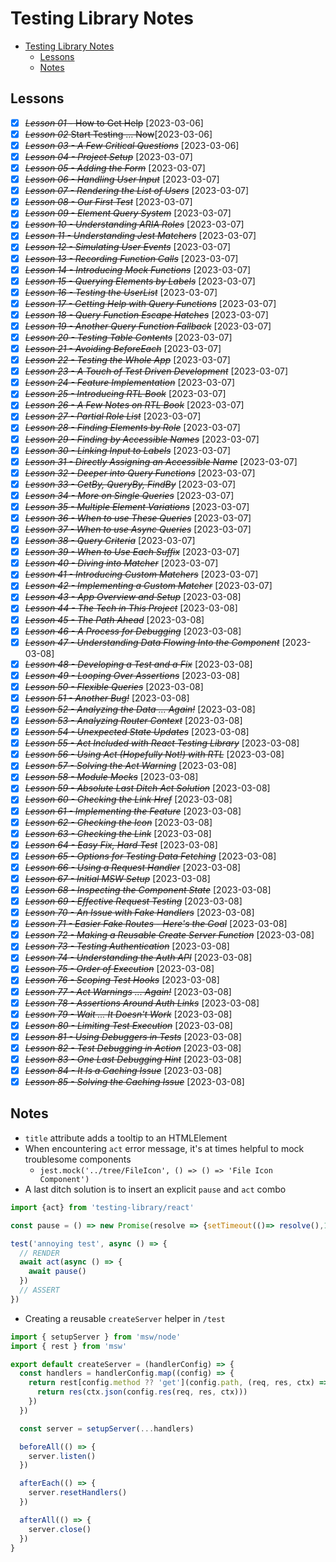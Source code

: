 # Testing Library Notes

- [Testing Library Notes](#testing-library-notes)
  - [Lessons](#lessons)
  - [Notes](#notes)

## Lessons

- [X] ~~*Lesson 01* - How to Get Help~~ [2023-03-06]
- [X] ~~*Lesson 02* Start Testing ... Now~~[2023-03-06]
- [X] ~~*Lesson 03 - A Few Critical Questions*~~ [2023-03-06]
- [X] ~~*Lesson 04 - Project Setup*~~ [2023-03-07]
- [X] ~~*Lesson 05 - Adding the Form*~~ [2023-03-07]
- [X] ~~*Lesson 06 - Handling User Input*~~ [2023-03-07]
- [X] ~~*Lesson 07 - Rendering the List of Users*~~ [2023-03-07]
- [X] ~~*Lesson 08 - Our First Test*~~ [2023-03-07]
- [X] ~~*Lesson 09 - Element Query System*~~ [2023-03-07]
- [X] ~~*Lesson 10 - Understanding ARIA Roles*~~ [2023-03-07]
- [X] ~~*Lesson 11 - Understanding Jest Matchers*~~ [2023-03-07]
- [X] ~~*Lesson 12 - Simulating User Events*~~ [2023-03-07]
- [X] ~~*Lesson 13 - Recording Function Calls*~~ [2023-03-07]
- [X] ~~*Lesson 14 - Introducing Mock Functions*~~ [2023-03-07] 
- [X] ~~*Lesson 15 - Querying Elements by Labels*~~ [2023-03-07]
- [X] ~~*Lesson 16 - Testing the UserList*~~ [2023-03-07]
- [X] ~~*Lesson 17 - Getting Help with Query Functions*~~ [2023-03-07]
- [X] ~~*Lesson 18 - Query Function Escape Hatches*~~ [2023-03-07]
- [X] ~~*Lesson 19 - Another Query Function Fallback*~~ [2023-03-07]
- [X] ~~*Lesson 20 - Testing Table Contents*~~ [2023-03-07]
- [X] ~~*Lesson 21 - Avoiding BeforeEach*~~ [2023-03-07]
- [X] ~~*Lesson 22 - Testing the Whole App*~~ [2023-03-07]
- [X] ~~*Lesson 23 - A Touch of Test Driven Development*~~ [2023-03-07]
- [X] ~~*Lesson 24 - Feature Implementation*~~ [2023-03-07]
- [X] ~~*Lesson 25 - Introducing RTL Book*~~ [2023-03-07]
- [X] ~~*Lesson 26 - A Few Notes on RTL Book*~~ [2023-03-07]
- [X] ~~*Lesson 27 - Partial Role List*~~ [2023-03-07]
- [X] ~~*Lesson 28 - Finding Elements by Role*~~ [2023-03-07]
- [X] ~~*Lesson 29 - Finding by Accessible Names*~~ [2023-03-07]
- [X] ~~*Lesson 30 - Linking Input to Labels*~~ [2023-03-07]
- [X] ~~*Lesson 31 - Directly Assigning an Accessible Name*~~ [2023-03-07]
- [X] ~~*Lesson 32 - Deeper into Query Functions*~~ [2023-03-07]
- [X] ~~*Lesson 33 - GetBy, QueryBy, FindBy*~~ [2023-03-07]
- [X] ~~*Lesson 34 - More on Single Queries*~~ [2023-03-07]
- [X] ~~*Lesson 35 - Multiple Element Variations*~~ [2023-03-07]
- [X] ~~*Lesson 36 - When to use These Queries*~~ [2023-03-07]
- [X] ~~*Lesson 37 - When to use Async Queries*~~ [2023-03-07]
- [X] ~~*Lesson 38 - Query Criteria*~~ [2023-03-07]
- [X] ~~*Lesson 39 - When to Use Each Suffix*~~ [2023-03-07]
- [X] ~~*Lesson 40 - Diving into Matcher*~~ [2023-03-07]
- [X] ~~*Lesson 41 - Introducing Custom Matchers*~~ [2023-03-07]
- [X] ~~*Lesson 42 - Implementing a Custom Matcher*~~ [2023-03-07]
- [X] ~~*Lesson 43 - App Overview and Setup*~~ [2023-03-08]
- [X] ~~*Lesson 44 - The Tech in This Project*~~ [2023-03-08]
- [X] ~~*Lesson 45 - The Path Ahead*~~ [2023-03-08]
- [X] ~~*Lesson 46 - A Process for Debugging*~~ [2023-03-08]
- [X] ~~*Lesson 47 - Understanding Data Flowing Into the Component*~~ [2023-03-08]
- [X] ~~*Lesson 48 - Developing a Test and a Fix*~~ [2023-03-08]
- [X] ~~*Lesson 49 - Looping Over Assertions*~~ [2023-03-08]
- [X] ~~*Lesson 50 - Flexible Queries*~~ [2023-03-08]
- [X] ~~*Lesson 51 - Another Bug!*~~ [2023-03-08]
- [X] ~~*Lesson 52 - Analyzing the Data ... Again!*~~ [2023-03-08]
- [X] ~~*Lesson 53 - Analyzing Router Context*~~ [2023-03-08]
- [X] ~~*Lesson 54 - Unexpected State Updates*~~ [2023-03-08]
- [X] ~~*Lesson 55 - Act Included with React Testing Library*~~ [2023-03-08]
- [X] ~~*Lesson 56 - Using Act (Hopefully Not!) with RTL*~~ [2023-03-08]
- [X] ~~*Lesson 57 - Solving the Act Warning*~~ [2023-03-08]
- [X] ~~*Lesson 58 - Module Mocks*~~ [2023-03-08]
- [X] ~~*Lesson 59 - Absolute Last Ditch Act Solution*~~ [2023-03-08]
- [X] ~~*Lesson 60 - Checking the Link Href*~~ [2023-03-08]
- [X] ~~*Lesson 61 - Implementing the Feature*~~ [2023-03-08]
- [X] ~~*Lesson 62 - Checking the Icon*~~ [2023-03-08]
- [X] ~~*Lesson 63 - Checking the Link*~~ [2023-03-08]
- [X] ~~*Lesson 64 - Easy Fix, Hard Test*~~ [2023-03-08]
- [X] ~~*Lesson 65 - Options for Testing Data Fetching*~~ [2023-03-08]
- [X] ~~*Lesson 66 - Using a Request Handler*~~ [2023-03-08]
- [X] ~~*Lesson 67 - Initial MSW Setup*~~ [2023-03-08]
- [X] ~~*Lesson 68 - Inspecting the Component State*~~ [2023-03-08]
- [X] ~~*Lesson 69 - Effective Request Testing*~~ [2023-03-08]
- [X] ~~*Lesson 70 - An Issue with Fake Handlers*~~ [2023-03-08]
- [X] ~~*Lesson 71 - Easier Fake Routes - Here's the Goal*~~ [2023-03-08]
- [X] ~~*Lesson 72 - Making a Reusable Create Server Function*~~ [2023-03-08]
- [X] ~~*Lesson 73 - Testing Authentication*~~ [2023-03-08]
- [X] ~~*Lesson 74 - Understanding the Auth API*~~ [2023-03-08]
- [X] ~~*Lesson 75 - Order of Execution*~~ [2023-03-08]
- [X] ~~*Lesson 76 - Scoping Test Hooks*~~ [2023-03-08]
- [X] ~~*Lesson 77 - Act Warnings ... Again!*~~ [2023-03-08]
- [X] ~~*Lesson 78 - Assertions Around Auth Links*~~ [2023-03-08]
- [X] ~~*Lesson 79 - Wait ... It Doesn't Work*~~ [2023-03-08]
- [X] ~~*Lesson 80 - Limiting Test Execution*~~ [2023-03-08]
- [X] ~~*Lesson 81 - Using Debuggers in Tests*~~ [2023-03-08]
- [X] ~~*Lesson 82 - Test Debugging in Action*~~ [2023-03-08]
- [X] ~~*Lesson 83 - One Last Debugging Hint*~~ [2023-03-08]
- [X] ~~*Lesson 84 - It Is a Caching Issue*~~ [2023-03-08]
- [X] ~~*Lesson 85 - Solving the Caching Issue*~~ [2023-03-08]

## Notes

- `title` attribute adds a tooltip to an HTMLElement
- When encountering `act` error message, it's at times helpful to mock
  troublesome components
  - `jest.mock('../tree/FileIcon', () => () => 'File Icon Component')`
- A last ditch solution is to insert an explicit `pause` and `act` combo

```javascript
import {act} from 'testing-library/react'

const pause = () => new Promise(resolve => {setTimeout(()=> resolve(),100)})

test('annoying test', async () => {
  // RENDER
  await act(async () => {
    await pause()
  })
  // ASSERT
})
```
- Creating a reusable `createServer` helper in `/test`

```javascript
import { setupServer } from 'msw/node'
import { rest } from 'msw'

export default createServer = (handlerConfig) => {
  const handlers = handlerConfig.map((config) => {
    return rest[config.method ?? 'get'](config.path, (req, res, ctx) => {
      return res(ctx.json(config.res(req, res, ctx)))
    })
  })

  const server = setupServer(...handlers)

  beforeAll(() => {
    server.listen()
  })

  afterEach(() => {
    server.resetHandlers()
  })

  afterAll(() => {
    server.close()
  })
}
```
